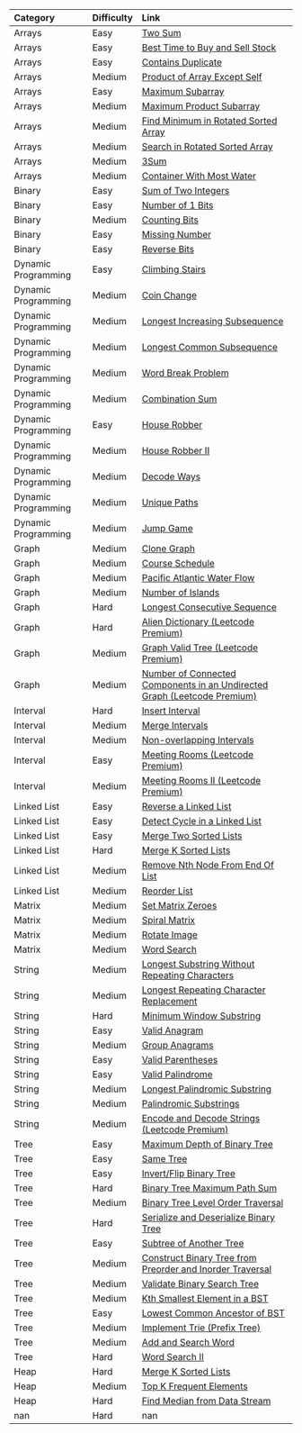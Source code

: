 | Category            | Difficulty   | Link                                                                                                                                                             |
|:--------------------|:-------------|:-----------------------------------------------------------------------------------------------------------------------------------------------------------------|
| Arrays              | Easy         | [Two Sum](https://leetcode.com/problems/two-sum/)                                                                                                                |
| Arrays              | Easy         | [Best Time to Buy and Sell Stock](https://leetcode.com/problems/best-time-to-buy-and-sell-stock/)                                                                |
| Arrays              | Easy         | [Contains Duplicate](https://leetcode.com/problems/contains-duplicate/)                                                                                          |
| Arrays              | Medium       | [Product of Array Except Self](https://leetcode.com/problems/product-of-array-except-self/)                                                                      |
| Arrays              | Easy         | [Maximum Subarray](https://leetcode.com/problems/maximum-subarray/)                                                                                              |
| Arrays              | Medium       | [Maximum Product Subarray](https://leetcode.com/problems/maximum-product-subarray/)                                                                              |
| Arrays              | Medium       | [Find Minimum in Rotated Sorted Array](https://leetcode.com/problems/find-minimum-in-rotated-sorted-array/)                                                      |
| Arrays              | Medium       | [Search in Rotated Sorted Array](https://leetcode.com/problems/search-in-rotated-sorted-array/)                                                                  |
| Arrays              | Medium       | [3Sum](https://leetcode.com/problems/3sum/)                                                                                                                      |
| Arrays              | Medium       | [Container With Most Water](https://leetcode.com/problems/container-with-most-water/)                                                                            |
| Binary              | Easy         | [Sum of Two Integers](https://leetcode.com/problems/sum-of-two-integers/)                                                                                        |
| Binary              | Easy         | [Number of 1 Bits](https://leetcode.com/problems/number-of-1-bits/)                                                                                              |
| Binary              | Medium       | [Counting Bits](https://leetcode.com/problems/counting-bits/)                                                                                                    |
| Binary              | Easy         | [Missing Number](https://leetcode.com/problems/missing-number/)                                                                                                  |
| Binary              | Easy         | [Reverse Bits](https://leetcode.com/problems/reverse-bits/)                                                                                                      |
| Dynamic Programming | Easy         | [Climbing Stairs](https://leetcode.com/problems/climbing-stairs/)                                                                                                |
| Dynamic Programming | Medium       | [Coin Change](https://leetcode.com/problems/coin-change/)                                                                                                        |
| Dynamic Programming | Medium       | [Longest Increasing Subsequence](https://leetcode.com/problems/longest-increasing-subsequence/)                                                                  |
| Dynamic Programming | Medium       | [Longest Common Subsequence](https://leetcode.com/problems/longest-common-subsequence/)                                                                          |
| Dynamic Programming | Medium       | [Word Break Problem](https://leetcode.com/problems/word-break/)                                                                                                  |
| Dynamic Programming | Medium       | [Combination Sum](https://leetcode.com/problems/combination-sum/)                                                                                                |
| Dynamic Programming | Easy         | [House Robber](https://leetcode.com/problems/house-robber/)                                                                                                      |
| Dynamic Programming | Medium       | [House Robber II](https://leetcode.com/problems/house-robber-ii/)                                                                                                |
| Dynamic Programming | Medium       | [Decode Ways](https://leetcode.com/problems/decode-ways/)                                                                                                        |
| Dynamic Programming | Medium       | [Unique Paths](https://leetcode.com/problems/unique-paths/)                                                                                                      |
| Dynamic Programming | Medium       | [Jump Game](https://leetcode.com/problems/jump-game/)                                                                                                            |
| Graph               | Medium       | [Clone Graph](https://leetcode.com/problems/clone-graph/)                                                                                                        |
| Graph               | Medium       | [Course Schedule](https://leetcode.com/problems/course-schedule/)                                                                                                |
| Graph               | Medium       | [Pacific Atlantic Water Flow](https://leetcode.com/problems/pacific-atlantic-water-flow/)                                                                        |
| Graph               | Medium       | [Number of Islands](https://leetcode.com/problems/number-of-islands/)                                                                                            |
| Graph               | Hard         | [Longest Consecutive Sequence](https://leetcode.com/problems/longest-consecutive-sequence/)                                                                      |
| Graph               | Hard         | [Alien Dictionary (Leetcode Premium)](https://leetcode.com/problems/alien-dictionary/)                                                                           |
| Graph               | Medium       | [Graph Valid Tree (Leetcode Premium)](https://leetcode.com/problems/graph-valid-tree/)                                                                           |
| Graph               | Medium       | [Number of Connected Components in an Undirected Graph (Leetcode Premium)](https://leetcode.com/problems/number-of-connected-components-in-an-undirected-graph/) |
| Interval            | Hard         | [Insert Interval](https://leetcode.com/problems/insert-interval/)                                                                                                |
| Interval            | Medium       | [Merge Intervals](https://leetcode.com/problems/merge-intervals/)                                                                                                |
| Interval            | Medium       | [Non-overlapping Intervals](https://leetcode.com/problems/non-overlapping-intervals/)                                                                            |
| Interval            | Easy         | [Meeting Rooms (Leetcode Premium)](https://leetcode.com/problems/meeting-rooms/)                                                                                 |
| Interval            | Medium       | [Meeting Rooms II (Leetcode Premium)](https://leetcode.com/problems/meeting-rooms-ii/)                                                                           |
| Linked List         | Easy         | [Reverse a Linked List](https://leetcode.com/problems/reverse-linked-list/)                                                                                      |
| Linked List         | Easy         | [Detect Cycle in a Linked List](https://leetcode.com/problems/linked-list-cycle/)                                                                                |
| Linked List         | Easy         | [Merge Two Sorted Lists](https://leetcode.com/problems/merge-two-sorted-lists/)                                                                                  |
| Linked List         | Hard         | [Merge K Sorted Lists](https://leetcode.com/problems/merge-k-sorted-lists/)                                                                                      |
| Linked List         | Medium       | [Remove Nth Node From End Of List](https://leetcode.com/problems/remove-nth-node-from-end-of-list/)                                                              |
| Linked List         | Medium       | [Reorder List](https://leetcode.com/problems/reorder-list/)                                                                                                      |
| Matrix              | Medium       | [Set Matrix Zeroes](https://leetcode.com/problems/set-matrix-zeroes/)                                                                                            |
| Matrix              | Medium       | [Spiral Matrix](https://leetcode.com/problems/spiral-matrix/)                                                                                                    |
| Matrix              | Medium       | [Rotate Image](https://leetcode.com/problems/rotate-image/)                                                                                                      |
| Matrix              | Medium       | [Word Search](https://leetcode.com/problems/word-search/)                                                                                                        |
| String              | Medium       | [Longest Substring Without Repeating Characters](https://leetcode.com/problems/longest-substring-without-repeating-characters/)                                  |
| String              | Medium       | [Longest Repeating Character Replacement](https://leetcode.com/problems/longest-repeating-character-replacement/)                                                |
| String              | Hard         | [Minimum Window Substring](https://leetcode.com/problems/minimum-window-substring/)                                                                              |
| String              | Easy         | [Valid Anagram](https://leetcode.com/problems/valid-anagram/)                                                                                                    |
| String              | Medium       | [Group Anagrams](https://leetcode.com/problems/group-anagrams/)                                                                                                  |
| String              | Easy         | [Valid Parentheses](https://leetcode.com/problems/valid-parentheses/)                                                                                            |
| String              | Easy         | [Valid Palindrome](https://leetcode.com/problems/valid-palindrome/)                                                                                              |
| String              | Medium       | [Longest Palindromic Substring](https://leetcode.com/problems/longest-palindromic-substring/)                                                                    |
| String              | Medium       | [Palindromic Substrings](https://leetcode.com/problems/palindromic-substrings/)                                                                                  |
| String              | Medium       | [Encode and Decode Strings (Leetcode Premium)](https://leetcode.com/problems/encode-and-decode-strings/)                                                         |
| Tree                | Easy         | [Maximum Depth of Binary Tree](https://leetcode.com/problems/maximum-depth-of-binary-tree/)                                                                      |
| Tree                | Easy         | [Same Tree](https://leetcode.com/problems/same-tree/)                                                                                                            |
| Tree                | Easy         | [Invert/Flip Binary Tree](https://leetcode.com/problems/invert-binary-tree/)                                                                                     |
| Tree                | Hard         | [Binary Tree Maximum Path Sum](https://leetcode.com/problems/binary-tree-maximum-path-sum/)                                                                      |
| Tree                | Medium       | [Binary Tree Level Order Traversal](https://leetcode.com/problems/binary-tree-level-order-traversal/)                                                            |
| Tree                | Hard         | [Serialize and Deserialize Binary Tree](https://leetcode.com/problems/serialize-and-deserialize-binary-tree/)                                                    |
| Tree                | Easy         | [Subtree of Another Tree](https://leetcode.com/problems/subtree-of-another-tree/)                                                                                |
| Tree                | Medium       | [Construct Binary Tree from Preorder and Inorder Traversal](https://leetcode.com/problems/construct-binary-tree-from-preorder-and-inorder-traversal/)            |
| Tree                | Medium       | [Validate Binary Search Tree](https://leetcode.com/problems/validate-binary-search-tree/)                                                                        |
| Tree                | Medium       | [Kth Smallest Element in a BST](https://leetcode.com/problems/kth-smallest-element-in-a-bst/)                                                                    |
| Tree                | Easy         | [Lowest Common Ancestor of BST](https://leetcode.com/problems/lowest-common-ancestor-of-a-binary-search-tree/)                                                   |
| Tree                | Medium       | [Implement Trie (Prefix Tree)](https://leetcode.com/problems/implement-trie-prefix-tree/)                                                                        |
| Tree                | Medium       | [Add and Search Word](https://leetcode.com/problems/add-and-search-word-data-structure-design/)                                                                  |
| Tree                | Hard         | [Word Search II](https://leetcode.com/problems/word-search-ii/)                                                                                                  |
| Heap                | Hard         | [Merge K Sorted Lists](https://leetcode.com/problems/merge-k-sorted-lists/)                                                                                      |
| Heap                | Medium       | [Top K Frequent Elements](https://leetcode.com/problems/top-k-frequent-elements/)                                                                                |
| Heap                | Hard         | [Find Median from Data Stream](https://leetcode.com/problems/find-median-from-data-stream/)                                                                      |
| nan                 | Hard         | nan                                                                                                                                                              |